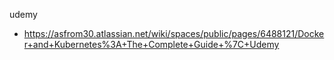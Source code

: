 udemy

- https://asfrom30.atlassian.net/wiki/spaces/public/pages/6488121/Docker+and+Kubernetes%3A+The+Complete+Guide+%7C+Udemy
